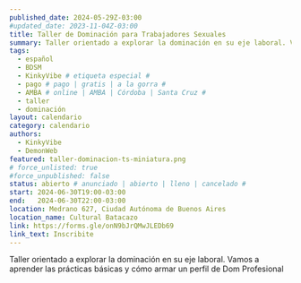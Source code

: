```yaml
---
published_date: 2024-05-29Z-03:00
#updated_date: 2023-11-04Z-03:00
title: Taller de Dominación para Trabajadores Sexuales
summary: Taller orientado a explorar la dominación en su eje laboral. Vamos a aprender las prácticas básicas y cómo armar un perfil de Dom Profesional
tags:
  - español
  - BDSM
  - KinkyVibe # etiqueta especial #
  - pago # pago | gratis | a la gorra #
  - AMBA # online | AMBA | Córdoba | Santa Cruz #
  - taller
  - dominación
layout: calendario
category: calendario
authors:
  - KinkyVibe
  - DemonWeb
featured: taller-dominacion-ts-miniatura.png
# force_unlisted: true
#force_unpublished: false
status: abierto # anunciado | abierto | lleno | cancelado #
start: 2024-06-30T19:00-03:00
end:   2024-06-30T22:00-03:00
location: Medrano 627, Ciudad Autónoma de Buenos Aires
location_name: Cultural Batacazo
link: https://forms.gle/onN9bJrQMwJLEDb69
link_text: Inscribite
---
```

Taller orientado a explorar la dominación en su eje laboral. Vamos a aprender las prácticas básicas y cómo armar un perfil de Dom Profesional